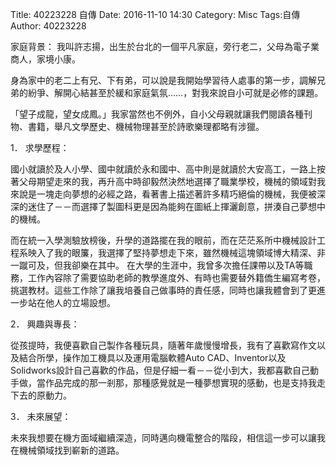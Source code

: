 Title: 40223228 自傳
Date: 2016-11-10 14:30
Category: Misc
Tags:自傳
Author: 40223228

家庭背景：
我叫許志揚，出生於台北的一個平凡家庭，旁行老二，父母為電子業商人，家境小康。

身為家中的老二上有兄、下有弟，可以說是我開始學習待人處事的第一步，調解兄弟的紛爭、解開心結甚至於緩和家庭氣氛……，對我來說自小可就是必修的課題。

「望子成龍，望女成鳳。」我家當然也不例外，自小父母親就讓我們閱讀各種刊物、書籍，舉凡文學歷史、機械物理甚至於詩歌樂理都略有涉獵。


1．	求學歷程：

國小就讀於及人小學、國中就讀於永和國中、高中則是就讀於大安高工，一路上按著父母期望走來的我，再升高中時卻毅然決然地選擇了職業學校，機械的領域對我來說是一塊走向夢想的必經之路，看著書上描述著許多精巧絕倫的機械，我便被深深的迷住了－－而選擇了製圖科更是因為能夠在圖紙上揮灑創意，拼湊自己夢想中的機械。

而在統一入學測驗放榜後，升學的道路擺在我的眼前，而在茫茫系所中機械設計工程系映入了我的眼簾，我選擇了堅持夢想走下來，雖然機械這塊領域博大精深、非一蹴可及，但我卻樂在其中。
在大學的生涯中，我曾多次擔任課帶以及TA等職務，工作內容除了需要協助老師的教學進度外、有時也需要替外籍僑生編寫考卷，挑選教材。這些工作除了讓我培養自己做事時的責任感，同時也讓我體會到了更進一步站在他人的立場設想。

2．	興趣與專長：

從孩提時，我便喜歡自己製作各種玩具，隨著年歲慢慢增長，我有了喜歡寫作文以及結合所學，操作加工機具以及運用電腦軟體Auto CAD、Inventor以及Solidworks設計自己喜歡的作品，但是仔細一看－－從小到大，我都喜歡自己動手做，當作品完成的那一剎那，那種感覺就是一種夢想實現的感動，也是支持我走下去的原動力。

3．	未來展望：

未來我想要在機方面域繼續深造，同時邁向機電整合的階段，相信這一步可以讓我在機械領域找到嶄新的道路。
 

<!-- PELICAN_END_SUMMARY -->